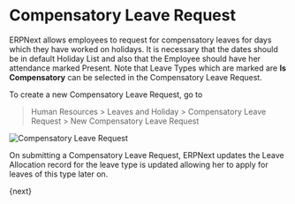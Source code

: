 <!-- add-breadcrumbs -->
# Compensatory Leave Request
ERPNext allows employees to request for compensatory leaves for days which they have worked on holidays. It is necessary that the dates should be in default Holiday List and also that the Employee should have her attendance marked Present. Note that Leave Types which are marked are **Is Compensatory** can be selected in the Compensatory Leave Request.

To create a new Compensatory Leave Request, go to
> Human Resources > Leaves and Holiday > Compensatory Leave Request > New Compensatory Leave Request

<img class="screenshot" alt="Compensatory Leave Request"
	src="{{docs_base_url}}/assets/img/human-resources/compensatory-leave-request.png">

On submitting a Compensatory Leave Request, ERPNext updates the Leave Allocation record for the leave type is updated allowing her to apply for leaves of this type later on.

{next}

